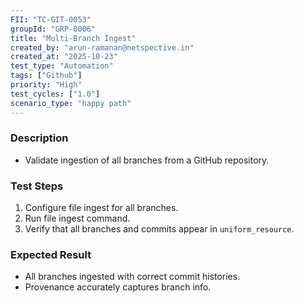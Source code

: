 ```yaml
---
FII: "TC-GIT-0053"
groupId: "GRP-0006"
title: "Multi-Branch Ingest"
created_by: "arun-ramanan@netspective.in"
created_at: "2025-10-23"
test_type: "Automation"
tags: ["Github"]
priority: "High"
test_cycles: ["1.0"]
scenario_type: "happy path"
---
```

### Description
- Validate ingestion of all branches from a GitHub repository.

### Test Steps
1. Configure file ingest for all branches.  
2. Run file ingest command.  
3. Verify that all branches and commits appear in `uniform_resource`.

### Expected Result
- All branches ingested with correct commit histories.  
- Provenance accurately captures branch info.
